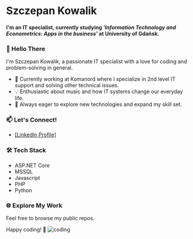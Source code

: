 # Szczepan Kowalik

#### I'm an IT specialist, currently studying   *'Information Technology and Econometrics: Apps in the business'*  at  University of Gdańsk.


### 👋 Hello There

I'm Szczepan Kowalik, a passionate IT specialist with a love for coding and problem-solving in general.

- 🚀 Currently working at Komanord where I specialize in 2nd level IT support and solving other technical issues.
- 💡 Enthusiastic about music and how IT systems change our everyday life.
- 🌱 Always eager to explore new technologies and expand my skill set.

### 📫 Let's Connect!
- [[LinkedIn Profile]](https://www.linkedin.com/in/szczepan-kowalik-635458221/)

### 🛠️ Tech Stack

- ASP.NET Core
- MSSQL
- Javascript
- PHP
- Python

### 🌐 Explore My Work

Feel free to browse my public repos.

Happy coding! 🚀
![coding](https://cdn.pixabay.com/animation/2023/06/13/15/13/15-13-30-905_512.gif)
